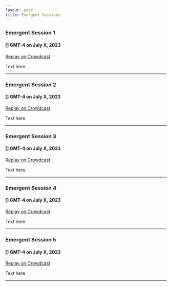```yaml
---
layout: page
title: Emergent Sessions
---
```


### Emergent Session 1
#### [] GMT-4 on July X, 2023
[Replay on Crowdcast](https://www.crowdcast.io/os-sig)

Text here

---

### Emergent Session 2
#### [] GMT-4 on July X, 2023
[Replay on Crowdcast](https://www.crowdcast.io/os-sig)

Text here

---

### Emergent Session 3
#### [] GMT-4 on July X, 2023
[Replay on Crowdcast](https://www.crowdcast.io/os-sig)

Text here

---

### Emergent Session 4
#### [] GMT-4 on July X, 2023
[Replay on Crowdcast](https://www.crowdcast.io/os-sig)

Text here

---

### Emergent Session 5
#### [] GMT-4 on July X, 2023
[Replay on Crowdcast](https://www.crowdcast.io/os-sig)

Text here

---
